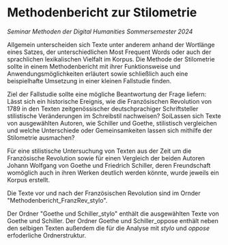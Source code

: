 # Methodenbericht zur Stilometrie

*Seminar Methoden der Digital Humanities Sommersemester 2024*


Allgemein unterscheiden sich Texte unter anderem anhand der Wortlänge eines Satzes, der unterschiedlichen Most Frequent Words oder auch der sprachlichen lexikalischen Vielfalt im Korpus.
Die Methode der Stilometrie sollte in einem Methodenbericht mit ihrer Funktionsweise und Anwendungsmöglichkeiten erläutert sowie schließlich auch eine beispielhafte Umsetzung in einer kleinen Fallstudie finden.

Ziel der Fallstudie sollte eine mögliche Beantwortung der Frage liefern: Lässt sich ein historische Ereignis, wie die Französischen Revolution von 1789 in den Texten zeitgenössischer deutschprachiger Schriftsteller stilistische Veränderungen im Schreibstil nachweisen? SoiLassen sich Texte von ausgewählten Autoren, wie Schiller und Goethe, stilistisch vergleichen und welche Unterschiede oder Gemeinsamkeiten lassen sich mithilfe der Stilometrie ausmachen?


Für eine stilistische Untersuchung von Texten aus der Zeit um die Französische Revolution sowie für einen Vergleich der beiden Autoren Johann Wolfgang von Goethe und Friedrich Schiller, deren Freundschaft womöglich auch in ihren Werken deutlich werden könnte, wurde jeweils ein Korpus erstellt. 

Die Texte vor und nach der Französischen Revolution sind im Ornder "Methodenbericht_FranzRev_stylo". 

Der Ordner "Goethe und Schiller_stylo" enthält die ausgewählten Texte von Goethe und Schiller. 
Der Ordner Goethe und Schiller_oppose enthält neben den selbigen Texten außerdem die für die Analyse mit *stylo* und *oppose* erfoderliche Ordnerstruktur.




